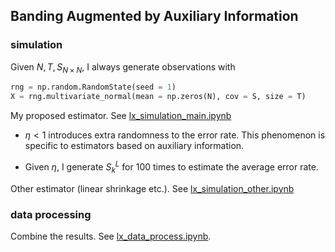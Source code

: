 ## Banding Augmented by Auxiliary Information

### simulation

Given $N, T, S_{N\times N}$, I always generate observations with

```python
rng = np.random.RandomState(seed = 1)
X = rng.multivariate_normal(mean = np.zeros(N), cov = S, size = T)
```

My proposed estimator. See [lx_simulation_main.ipynb](../lx_simulation_main.ipynb)

- $\eta < 1$ introduces extra randomness to the error rate. This phenomenon is specific to estimators based on auxiliary information. 

- Given $\eta$, I generate $S^L_k$ for $100$ times to estimate the average error rate.

Other estimator (linear shrinkage etc.). See [lx_simulation_other.ipynb](../lx_simulation_other.ipynb)

### data processing
Combine the results. See [lx_data_process.ipynb](../lx_data_process.ipynb).